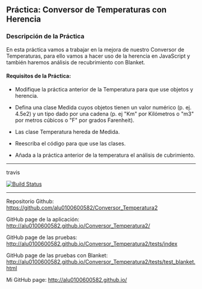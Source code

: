 ## Práctica: Conversor de Temperaturas con Herencia

### Descripción de la Práctica

En esta práctica vamos a trabajar en la mejora de nuestro Conversor de Temperaturas, para ello vamos a hacer uso de la herencia en JavaScript y también haremos análisis de recubrimiento con Blanket.

#### Requisitos de la Práctica:


  -  Modifique la práctica anterior de la Temperatura para que use objetos y herencia.

  -  Defina una clase Medida cuyos objetos tienen un valor numérico (p. ej. 4.5e2) y un tipo dado por una cadena (p. ej   "Km" por Kilómetros o "m3" por metros cúbicos o "F" por grados Farenheit).

  -  Las clase Temperatura hereda de Medida.

  -  Reescriba el código para que use las clases.

  -  Añada a la práctica anterior de la temperatura el análisis de cubrimiento.

---

travis

[![Build Status](https://travis-ci.org/alu0100600582/Conversor_WebWorkers.svg?branch=travis)](https://travis-ci.org/alu0100600582/Conversor_WebWorkers)


---
Repositorio Github: https://github.com/alu0100600582/Conversor_Temperatura2

GitHub page de la aplicación: http://alu0100600582.github.io/Conversor_Temperatura2/

GitHub page de las pruebas: http://alu0100600582.github.io/Conversor_Temperatura2/tests/index

GitHub page de las pruebas con Blanket: http://alu0100600582.github.io/Conversor_Temperatura2/tests/test_blanket.html

Mi GitHub page: http://alu0100600582.github.io/
